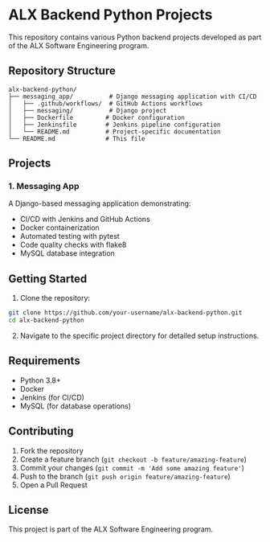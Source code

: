 # ALX Backend Python Projects

This repository contains various Python backend projects developed as part of the ALX Software Engineering program.

## Repository Structure

```
alx-backend-python/
├── messaging_app/          # Django messaging application with CI/CD
│   ├── .github/workflows/  # GitHub Actions workflows
│   ├── messaging/          # Django project
│   ├── Dockerfile         # Docker configuration
│   ├── Jenkinsfile        # Jenkins pipeline configuration
│   └── README.md          # Project-specific documentation
└── README.md              # This file
```

## Projects

### 1. Messaging App
A Django-based messaging application demonstrating:
- CI/CD with Jenkins and GitHub Actions
- Docker containerization
- Automated testing with pytest
- Code quality checks with flake8
- MySQL database integration

## Getting Started

1. Clone the repository:
```bash
git clone https://github.com/your-username/alx-backend-python.git
cd alx-backend-python
```

2. Navigate to the specific project directory for detailed setup instructions.

## Requirements

- Python 3.8+
- Docker
- Jenkins (for CI/CD)
- MySQL (for database operations)

## Contributing

1. Fork the repository
2. Create a feature branch (`git checkout -b feature/amazing-feature`)
3. Commit your changes (`git commit -m 'Add some amazing feature'`)
4. Push to the branch (`git push origin feature/amazing-feature`)
5. Open a Pull Request

## License

This project is part of the ALX Software Engineering program.
